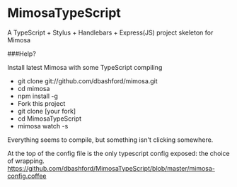 MimosaTypeScript
================

A TypeScript + Stylus + Handlebars + Express(JS) project skeleton for Mimosa


###Help?

Install latest Mimosa with some TypeScript compiling

* git clone git://github.com/dbashford/mimosa.git
* cd mimosa
* npm install -g
* Fork this project
* git clone [your fork]
* cd MimosaTypeScript
* mimosa watch -s

Everything seems to compile, but something isn't clicking somewhere.

At the top of the config file is the only typescript config exposed: the choice of wrapping.
https://github.com/dbashford/MimosaTypeScript/blob/master/mimosa-config.coffee